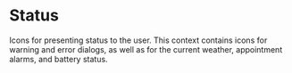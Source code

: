Status
======
Icons for presenting status to the user. This context contains icons for warning and error dialogs, as well as 
for the current weather, appointment alarms, and battery status.
